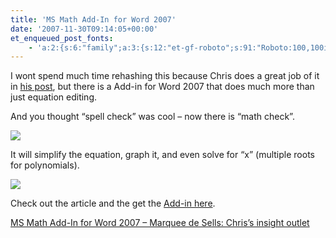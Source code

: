 ```yaml
---
title: 'MS Math Add-In for Word 2007'
date: '2007-11-30T09:14:05+00:00'
et_enqueued_post_fonts:
    - 'a:2:{s:6:"family";a:3:{s:12:"et-gf-roboto";s:91:"Roboto:100,100italic,300,300italic,regular,italic,500,500italic,700,700italic,900,900italic";s:22:"et-gf-roboto-condensed";s:59:"Roboto+Condensed:300,300italic,regular,italic,700,700italic";s:17:"et-gf-roboto-slab";s:51:"Roboto+Slab:100,200,300,regular,500,600,700,800,900";}s:6:"subset";a:7:{i:0;s:9:"latin-ext";i:1;s:5:"greek";i:2;s:9:"greek-ext";i:3;s:10:"vietnamese";i:4;s:8:"cyrillic";i:5;s:5:"latin";i:6;s:12:"cyrillic-ext";}}'
---
```


I wont spend much time rehashing this because Chris does a great job of it in [his post](http://www.sellsbrothers.com/news/showTopic.aspx?ixTopic=2146), but there is a Add-in for Word 2007 that does much more than just equation editing.

And you thought “spell check” was cool – now there is “math check”.

![](http://www.sellsbrothers.com/spout/math1.jpg)

It will simplify the equation, graph it, and even solve for “x” (multiple roots for polynomials).

![](http://www.sellsbrothers.com/spout/math3.jpg)

Check out the article and the get the [Add-in here](http://www.microsoft.com/downloads/details.aspx?FamilyID=030fae9c-704f-48ca-971d-56241aefc764&displaylang=en).

[MS Math Add-In for Word 2007 – Marquee de Sells: Chris’s insight outlet](http://www.sellsbrothers.com/news/showTopic.aspx?ixTopic=2146)